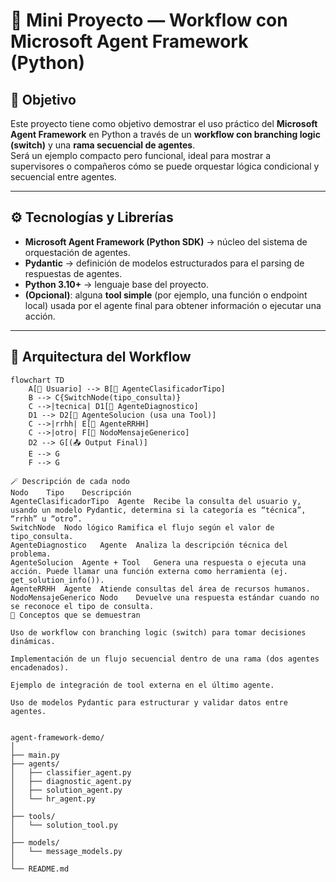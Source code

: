 # 🧠 Mini Proyecto — Workflow con Microsoft Agent Framework (Python)

## 🎯 Objetivo

Este proyecto tiene como objetivo demostrar el uso práctico del **Microsoft Agent Framework** en Python a través de un **workflow con branching logic (switch)** y una **rama secuencial de agentes**.  
Será un ejemplo compacto pero funcional, ideal para mostrar a supervisores o compañeros cómo se puede orquestar lógica condicional y secuencial entre agentes.

---

## ⚙️ Tecnologías y Librerías

- **Microsoft Agent Framework (Python SDK)** → núcleo del sistema de orquestación de agentes.  
- **Pydantic** → definición de modelos estructurados para el parsing de respuestas de agentes.  
- **Python 3.10+** → lenguaje base del proyecto.  
- **(Opcional)**: alguna **tool simple** (por ejemplo, una función o endpoint local) usada por el agente final para obtener información o ejecutar una acción.

---

## 🧩 Arquitectura del Workflow

```mermaid
flowchart TD
    A[👤 Usuario] --> B[🤖 AgenteClasificadorTipo]
    B --> C{SwitchNode(tipo_consulta)}
    C -->|tecnica| D1[🧰 AgenteDiagnostico]
    D1 --> D2[🔧 AgenteSolucion (usa una Tool)]
    C -->|rrhh| E[🧾 AgenteRRHH]
    C -->|otro| F[💬 NodoMensajeGenerico]
    D2 --> G[(📤 Output Final)]
    E --> G
    F --> G

🪄 Descripción de cada nodo
Nodo	Tipo	Descripción
AgenteClasificadorTipo	Agente	Recibe la consulta del usuario y, usando un modelo Pydantic, determina si la categoría es “técnica”, “rrhh” u “otro”.
SwitchNode	Nodo lógico	Ramifica el flujo según el valor de tipo_consulta.
AgenteDiagnostico	Agente	Analiza la descripción técnica del problema.
AgenteSolucion	Agente + Tool	Genera una respuesta o ejecuta una acción. Puede llamar una función externa como herramienta (ej. get_solution_info()).
AgenteRRHH	Agente	Atiende consultas del área de recursos humanos.
NodoMensajeGenerico	Nodo	Devuelve una respuesta estándar cuando no se reconoce el tipo de consulta.
🧠 Conceptos que se demuestran

Uso de workflow con branching logic (switch) para tomar decisiones dinámicas.

Implementación de un flujo secuencial dentro de una rama (dos agentes encadenados).

Ejemplo de integración de tool externa en el último agente.

Uso de modelos Pydantic para estructurar y validar datos entre agentes.


agent-framework-demo/
│
├── main.py
├── agents/
│   ├── classifier_agent.py
│   ├── diagnostic_agent.py
│   ├── solution_agent.py
│   └── hr_agent.py
│
├── tools/
│   └── solution_tool.py
│
├── models/
│   └── message_models.py
│
└── README.md